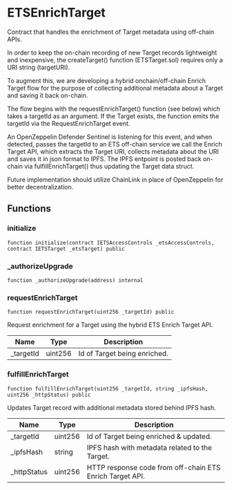 # ETSEnrichTarget

Contract that handles the enrichment of Target metadata using off-chain APIs.

In order to keep the on-chain recording of new Target records lightweight and inexpensive,
the createTarget() function (ETSTarget.sol) requires only a URI string (targetURI).

To augment this, we are developing a hybrid onchain/off-chain Enrich Target flow for the purpose of
collecting additional metadata about a Target and saving it back on-chain.

The flow begins with the requestEnrichTarget() function (see below) which takes a targetId as an
argument. If the Target exists, the function emits the targetId via the RequestEnrichTarget event.

An OpenZeppelin Defender Sentinel is listening for this event, and when detected, passes the
targetId to an ETS off-chain service we call the Enrich Target API, which extracts the Target URI,
collects metadata about the URI and saves it in json format to IPFS. The IPFS entpoint is posted
back on-chain via fulfillEnrichTarget() thus updating the Target data struct.

Future implementation should utilize ChainLink in place of OpenZeppelin for better decentralization.

## Functions

### initialize

```solidity
function initialize(contract IETSAccessControls _etsAccessControls, contract IETSTarget _etsTarget) public
```

### _authorizeUpgrade

```solidity
function _authorizeUpgrade(address) internal
```

### requestEnrichTarget

```solidity
function requestEnrichTarget(uint256 _targetId) public
```

Request enrichment for a Target using the hybrid ETS Enrich Target API.

| Name | Type | Description |
| ---- | ---- | ----------- |
| _targetId | uint256 | Id of Target being enriched. |

### fulfillEnrichTarget

```solidity
function fulfillEnrichTarget(uint256 _targetId, string _ipfsHash, uint256 _httpStatus) public
```

Updates Target record with additional metadata stored behind IPFS hash.

| Name | Type | Description |
| ---- | ---- | ----------- |
| _targetId | uint256 | Id of Target being enriched & updated. |
| _ipfsHash | string | IPFS hash with metadata related to the Target. |
| _httpStatus | uint256 | HTTP response code from off-chain ETS Enrich Target API. |

